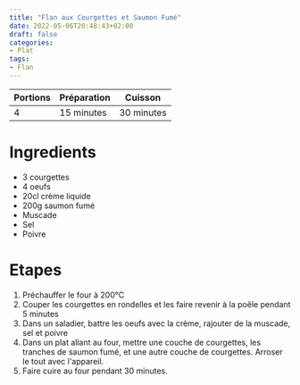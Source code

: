 ```yaml
---
title: "Flan aux Courgettes et Saumon Fumé"
date: 2022-05-06T20:48:43+02:00
draft: false
categories:
- Plat
tags:
- Flan
---
```


| Portions | Préparation | Cuisson    |
|----------|-------------|------------|
| 4        | 15 minutes  | 30 minutes |

# Ingredients

- 3 courgettes
- 4 oeufs
- 20cl crème liquide
- 200g saumon fumé
- Muscade
- Sel
- Poivre

# Etapes

1) Préchauffer le four à 200°C
2) Couper les courgettes en rondelles et les faire revenir à la poêle pendant 5 minutes
3) Dans un saladier, battre les oeufs avec la crème, rajouter de la muscade, sel et poivre
4) Dans un plat allant au four, mettre une couche de courgettes, les tranches de saumon fumé, et une autre couche de courgettes. Arroser le tout avec l'appareil.
5) Faire cuire au four pendant 30 minutes.
